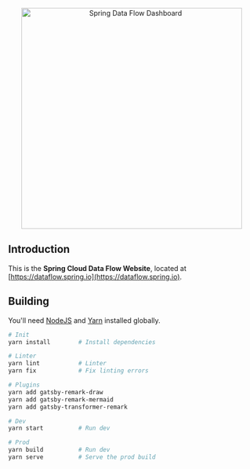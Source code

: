 <p align="center">
  <a href="https://dataflow.spring.io">
    <img alt="Spring Data Flow Dashboard" title="Spring Data Flow Website" src="https://i.imgur.com/ZcoBGnU.png" width="450">
  </a>
</p>

## Introduction

This is the **Spring Cloud Data Flow Website**, located at [https://dataflow.spring.io](https://dataflow.spring.io).

## Building

You'll need [NodeJS](https://nodejs.org/en/) and [Yarn](https://yarnpkg.com/en/) installed globally.

```bash
# Init
yarn install        # Install dependencies

# Linter
yarn lint           # Linter
yarn fix            # Fix linting errors

# Plugins
yarn add gatsby-remark-draw
yarn add gatsby-remark-mermaid
yarn add gatsby-transformer-remark

# Dev
yarn start          # Run dev

# Prod
yarn build          # Run dev
yarn serve          # Serve the prod build
```
